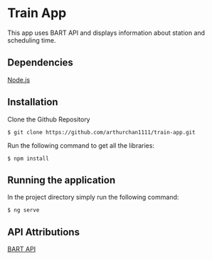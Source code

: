 # Train App

This app uses BART API and displays information about station and scheduling time.

## Dependencies

[Node.js](https://nodejs.org/en/)

## Installation

Clone the Github Repository

```
$ git clone https://github.com/arthurchan1111/train-app.git
```
Run the following command to get all the libraries:

```
$ npm install
```

## Running the application

In the project directory simply run the following command:

```
$ ng serve
```

## API Attributions

[BART API](http://api.bart.gov/docs/overview/index.aspx)
